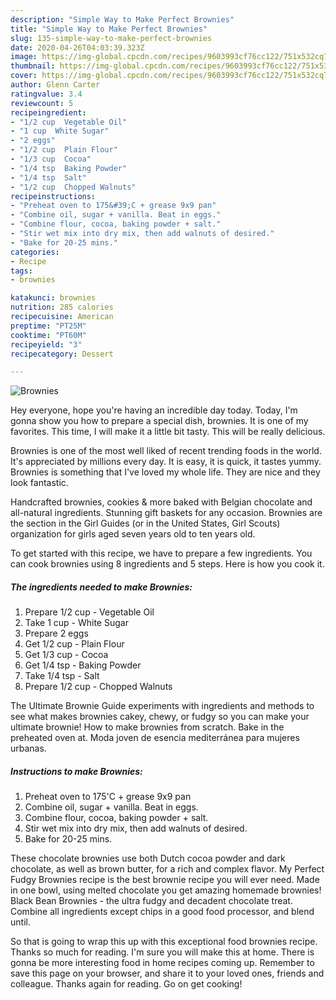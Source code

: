 ```yaml
---
description: "Simple Way to Make Perfect Brownies"
title: "Simple Way to Make Perfect Brownies"
slug: 135-simple-way-to-make-perfect-brownies
date: 2020-04-26T04:03:39.323Z
image: https://img-global.cpcdn.com/recipes/9603993cf76cc122/751x532cq70/brownies-recipe-main-photo.jpg
thumbnail: https://img-global.cpcdn.com/recipes/9603993cf76cc122/751x532cq70/brownies-recipe-main-photo.jpg
cover: https://img-global.cpcdn.com/recipes/9603993cf76cc122/751x532cq70/brownies-recipe-main-photo.jpg
author: Glenn Carter
ratingvalue: 3.4
reviewcount: 5
recipeingredient:
- "1/2 cup  Vegetable Oil"
- "1 cup  White Sugar"
- "2 eggs"
- "1/2 cup  Plain Flour"
- "1/3 cup  Cocoa"
- "1/4 tsp  Baking Powder"
- "1/4 tsp  Salt"
- "1/2 cup  Chopped Walnuts"
recipeinstructions:
- "Preheat oven to 175&#39;C + grease 9x9 pan"
- "Combine oil, sugar + vanilla. Beat in eggs."
- "Combine flour, cocoa, baking powder + salt."
- "Stir wet mix into dry mix, then add walnuts of desired."
- "Bake for 20-25 mins."
categories:
- Recipe
tags:
- brownies

katakunci: brownies 
nutrition: 285 calories
recipecuisine: American
preptime: "PT25M"
cooktime: "PT60M"
recipeyield: "3"
recipecategory: Dessert

---
```



![Brownies](https://img-global.cpcdn.com/recipes/9603993cf76cc122/751x532cq70/brownies-recipe-main-photo.jpg)

Hey everyone, hope you're having an incredible day today. Today, I'm gonna show you how to prepare a special dish, brownies. It is one of my favorites. This time, I will make it a little bit tasty. This will be really delicious.

Brownies is one of the most well liked of recent trending foods in the world. It's appreciated by millions every day. It is easy, it is quick, it tastes yummy. Brownies is something that I've loved my whole life. They are nice and they look fantastic.

Handcrafted brownies, cookies &amp; more baked with Belgian chocolate and all-natural ingredients. Stunning gift baskets for any occasion. Brownies are the section in the Girl Guides (or in the United States, Girl Scouts) organization for girls aged seven years old to ten years old.


To get started with this recipe, we have to prepare a few ingredients. You can cook brownies using 8 ingredients and 5 steps. Here is how you cook it.

<!--inarticleads1-->

##### The ingredients needed to make Brownies:

1. Prepare 1/2 cup - Vegetable Oil
1. Take 1 cup - White Sugar
1. Prepare 2 eggs
1. Get 1/2 cup - Plain Flour
1. Get 1/3 cup - Cocoa
1. Get 1/4 tsp - Baking Powder
1. Take 1/4 tsp - Salt
1. Prepare 1/2 cup - Chopped Walnuts


The Ultimate Brownie Guide experiments with ingredients and methods to see what makes brownies cakey, chewy, or fudgy so you can make your ultimate brownie! How to make brownies from scratch. Bake in the preheated oven at. Moda joven de esencia mediterránea para mujeres urbanas. 

<!--inarticleads2-->

##### Instructions to make Brownies:

1. Preheat oven to 175&#39;C + grease 9x9 pan
1. Combine oil, sugar + vanilla. Beat in eggs.
1. Combine flour, cocoa, baking powder + salt.
1. Stir wet mix into dry mix, then add walnuts of desired.
1. Bake for 20-25 mins.


These chocolate brownies use both Dutch cocoa powder and dark chocolate, as well as brown butter, for a rich and complex flavor. My Perfect Fudgy Brownies recipe is the best brownie recipe you will ever need. Made in one bowl, using melted chocolate you get amazing homemade brownies! Black Bean Brownies - the ultra fudgy and decadent chocolate treat. Combine all ingredients except chips in a good food processor, and blend until. 

So that is going to wrap this up with this exceptional food brownies recipe. Thanks so much for reading. I'm sure you will make this at home. There is gonna be more interesting food in home recipes coming up. Remember to save this page on your browser, and share it to your loved ones, friends and colleague. Thanks again for reading. Go on get cooking!
